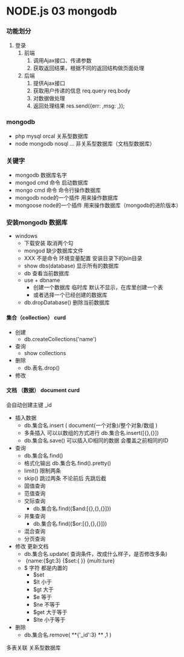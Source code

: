 # NODE.js 03   mongodb

### 功能划分

1. 登录
   1. 前端
      1. 调用Ajax接口、传递参数
      2. 获取返回结果，根据不同的返回结构做页面处理
   2. 后端
      1. 提供Ajax接口
      2. 获取用户传递的信息  req.query  req.body
      3. 对数据做处理
      4. 返回处理结果   res.send({err:  ,msg:   ,});

### mongodb

- php   mysql  orcal    关系型数据库
- node   mongodb  nosql   ...        非关系型数据库（文档型数据库）

### 关键字

- mongodb     数据库名字
- mongod      cmd   命令  启动数据库
- mongo        cmd    命令   命令行操作数据库
- mongodb      node的一个插件    用来操作数据库
- mongoose    node的一个插件     用来操作数据库（mongodb的进阶版本）

### 安装mongodb  数据库

- windows
  - 下载安装  取消两个勾
  - mongod     缺少数据库文件
  - XXX  不是命令    环境变量配置   安装目录下的bin目录
  - show  dbs(database)  显示所有的数据库
  - db   查看当前数据库
  - use + dbname      
    - 创建一个数据库   临时库   默认不显示，在库里创建一个表
    - 或者选择一个已经创建的数据库
  - db.dropDatabase()    删除当前数据库

#### 集合（collection）   curd

- 创建
  - db.createCollections('name')
- 查询
  - show collections
- 删除
  - db.表名.drop()
- 修改

#### 文档    （数据）   document   curd

会自动创建主键       _id

- 插入数据
  - db.集合名.insert   (   document(一个对象)/整个对象/数组   )
  - 多条插入   可以以数组的方式进行  db.集合名.insert([{},{}])
  - db.集合名.save()   可以插入ID相同的数据   会覆盖之前相同的ID
- 查询
  - db.集合名.find()
  - 格式化输出    db.集合名.find().pretty()
  - limit()   限制两条
  - skip()  跳过两条     不论前后   先跳后截
  - 固值查询
  - 范值查询
  - 交际查询
    - db.集合名.find({$and:[{},{},{}]})
  - 并集查询
    - db.集合名.find({$or:[{},{},{}]})
  - 混合查询
  - 分页查询
- 修改         更新文档
  - db.集合名.update(  查询条件，改成什么样子，是否修改多条)
  - ​                                {name:{$gt:3}            {$set:{   }}      {multi:ture}
  - $  字符  都是内置的   
    - $set   
    - $lt   小于
    - $gt    大于
    - $e    等于
    - $ne     不等于
    - $get   大于等于
    - $lte     小于等于
- 删除
  - db.集合名.remove(     **{'_id':3} **   ,1 )



多表关联    关系型数据库

